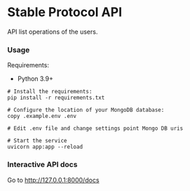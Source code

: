# Stable Protocol API

API list operations of the users.

### Usage

Requirements:

* Python 3.9+

```
# Install the requirements:
pip install -r requirements.txt

# Configure the location of your MongoDB database:
copy .example.env .env

# Edit .env file and change settings point Mongo DB uris 

# Start the service
uvicorn app:app --reload
```

### Interactive API docs

Go to http://127.0.0.1:8000/docs

